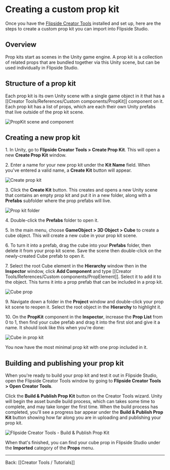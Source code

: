 # Creating a custom prop kit

Once you have the [Flipside Creator Tools](/docs/2021.1/creator-tools) installed and set up, here are the steps to create a custom prop kit you can import into Flipside Studio.

## Overview

Prop kits start as scenes in the Unity game engine. A prop kit is a collection of related props that are bundled together via this Unity scene, but can be used individually in Flipside Studio.

## Structure of a prop kit

Each prop kit is its own Unity scene with a single game object in it that has a [[Creator Tools/References/Custom components/PropKit]] component on it. Each prop kit has a list of props, which are each their own Unity prefabs that live outside of the prop kit scene.

![PropKit scene and component](https://www.flipsidexr.com/files/docs/screenshots/propkit-hierarchy-and-component.png)

## Creating a new prop kit

1\. In Unity, go to **Flipside Creator Tools > Create Prop Kit**. This will open a new **Create Prop Kit** window.

2\. Enter a name for your new prop kit under the **Kit Name** field. When you've entered a valid name, a **Create Kit** button will appear.

![Create prop kit](https://www.flipsidexr.com/files/docs/screenshots/create-prop-kit.png)

3\. Click the **Create Kit** button. This creates and opens a new Unity scene that contains an empty prop kit and put it in a new folder, along with a **Prefabs** subfolder where the prop prefabs will live.

![Prop kit folder](https://www.flipsidexr.com/files/docs/screenshots/prop-kit-folder.png)

4\. Double-click the **Prefabs** folder to open it.

5\. In the main menu, choose **GameObject > 3D Object > Cube** to create a cube object. This will create a new cube in your prop kit scene.

6\. To turn it into a prefab, drag the cube into your **Prefabs** folder, then delete it from your prop kit scene. Save the scene then double-click on the newly-created Cube prefab to open it.

7\. Select the root Cube element in the **Hierarchy** window then in the **Inspector** window, click **Add Component** and type [[Creator Tools/References/Custom components/PropElement]]. Select it to add it to the object. This turns it into a prop prefab that can be included in a prop kit.

![Cube prop](https://www.flipsidexr.com/files/docs/screenshots/cube-prop.png)

9\. Navigate down a folder in the **Project** window and double-click your prop kit scene to reopen it. Select the root object in the **Hierarchy** to highlight it.

10\. On the **PropKit** component in the **Inspector**, increase the **Prop List** from 0 to 1, then find your cube prefab and drag it into the first slot and give it a name. It should look like this when you're done:

![Cube in prop kit](https://www.flipsidexr.com/files/docs/screenshots/cube-in-prop-kit.png)

You now have the most minimal prop kit with one prop included in it.

## Building and publishing your prop kit

When you're ready to build your prop kit and test it out in Flipside Studio, open the Flipside Creator Tools window by going to **Flipside Creator Tools > Open Creator Tools**.

Click the **Build & Publish Prop Kit** button on the Creator Tools wizard. Unity will begin the asset bundle build process, which can takes some time to complete, and may take longer the first time. When the build process has completed,  you'll see a progress bar appear under the **Build & Publish Prop Kit** button showing how far along you are in uploading and publishing your prop kit.

![Flipside Creator Tools - Build & Publish Prop Kit](https://www.flipsidexr.com/files/docs/2023.1/CT_prop-kit-window.png)

When that's finished, you can find your cube prop in Flipside Studio under the **Imported** category of the **Props** menu.

---

Back: [[Creator Tools / Tutorials]]
